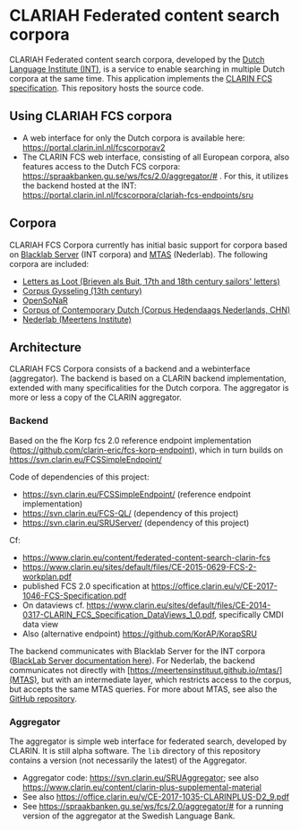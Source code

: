 # CLARIAH Federated content search corpora
CLARIAH Federated content search corpora, developed by the [Dutch Language Institute (INT)](https://github.com/INL), is a service to enable searching in multiple Dutch corpora at the same time. This application implements the [CLARIN FCS specification](https://office.clarin.eu/v/CE-2017-1046-FCS-Specification.pdf). This repository hosts the source code.


## Using CLARIAH FCS corpora
* A web interface for only the Dutch corpora is available here: https://portal.clarin.inl.nl/fcscorporav2
* The CLARIN FCS web interface, consisting of all European corpora, also features access to the Dutch FCS corpora:  https://spraakbanken.gu.se/ws/fcs/2.0/aggregator/# . For this, it utilizes the backend hosted at the INT: https://portal.clarin.inl.nl/fcscorpora/clariah-fcs-endpoints/sru


## Corpora
CLARIAH FCS Corpora currently has initial basic support for corpora based on [Blacklab Server](https://inl.github.io/blacklab) (INT corpora) and [MTAS](https://meertensinstituut.github.io/mtas/) (Nederlab). The following corpora are included:
 * [Letters as Loot (Brieven als Buit, 17th and 18th century sailors' letters)](http://brievenalsbuit.inl.nl/zeebrieven/page/search)
 * [Corpus Gysseling (13th century)](http://gysseling.corpus.taalbanknederlands.inl.nl/gysseling/page/search)
 * [OpenSoNaR](https://portal.clarin.inl.nl/opensonar_frontend/opensonar/search)
 * [Corpus of Contemporary Dutch (Corpus Hedendaags Nederlands, CHN)](http://corpushedendaagsnederlands.inl.nl/)
 * [Nederlab (Meertens Institute)](https://www.nederlab.nl/onderzoeksportaal/?action=verkennen)


## Architecture
CLARIAH FCS Corpora consists of a backend and a webinterface (aggregator). The backend is based on a CLARIN backend implementation, extended with many specificalities for the Dutch corpora. The aggregator is more or less a copy of the CLARIN aggregator.

### Backend
Based on the fhe Korp fcs 2.0 reference endpoint implementation (https://github.com/clarin-eric/fcs-korp-endpoint), which in turn builds on https://svn.clarin.eu/FCSSimpleEndpoint/

Code of dependencies of this project:
* https://svn.clarin.eu/FCSSimpleEndpoint/ (reference endpoint implementation)  
* https://svn.clarin.eu/FCS-QL/ (dependency of this project)
* https://svn.clarin.eu/SRUServer/ (dependency of this project)


Cf:
* https://www.clarin.eu/content/federated-content-search-clarin-fcs
* https://www.clarin.eu/sites/default/files/CE-2015-0629-FCS-2-workplan.pdf
* published FCS 2.0 specification at https://office.clarin.eu/v/CE-2017-1046-FCS-Specification.pdf
* On dataviews cf. https://www.clarin.eu/sites/default/files/CE-2014-0317-CLARIN_FCS_Specification_DataViews_1_0.pdf, specifically CMDI data view
* Also (alternative endpoint) https://github.com/KorAP/KorapSRU 


The backend communicates with Blacklab Server for the INT corpora ([BlackLab Server documentation here](http://inl.github.io/BlackLab/blacklab-server-overview.html)). For Nederlab, the backend communicates not directly with [https://meertensinstituut.github.io/mtas/](MTAS), but with an intermediate layer, which restricts access to the corpus, but accepts the same MTAS queries. For more about MTAS, see also the [GitHub repository](https://github.com/meertensinstituut/mtas).

### Aggregator

The aggregator is simple web interface for federated search, developed by CLARIN. It is still alpha software. The `lib` directory of this repository contains a version (not necessarily the latest) of the Aggregator.

* Aggregator code: https://svn.clarin.eu/SRUAggregator; see also https://www.clarin.eu/content/clarin-plus-supplemental-material
* See also https://office.clarin.eu/v/CE-2017-1035-CLARINPLUS-D2_9.pdf
* See https://spraakbanken.gu.se/ws/fcs/2.0/aggregator/# for a running version of the aggregator at the Swedish Language Bank.
 
